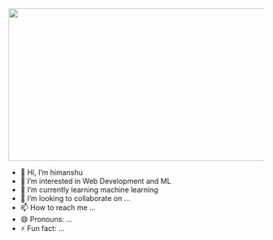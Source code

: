 <div align="center">
  <img src="[https://media.giphy.com/media/dWesBcTLavkZuG35MI/giphy.gif](https://media4.giphy.com/media/v1.Y2lkPTc5MGI3NjExbHkyN3JvZm1uNGgxbW1jMWFjaXB2d2lxMGxmMXJnOTJuMHhwM2R1YSZlcD12MV9pbnRlcm5hbF9naWZfYnlfaWQmY3Q9Zw/836HiJc7pgzy8iNXCn/giphy.gif)" width="600" height="300"/>
</div>

- 👋 Hi, I’m himanshu
- 👀 I’m interested in Web Development and ML
- 🌱 I’m currently learning machine learning
- 💞️ I’m looking to collaborate on ...
- 📫 How to reach me ...
- 😄 Pronouns: ...
- ⚡ Fun fact: ...

<!---
himanshukr1721/himanshukr1721 is a ✨ special ✨ repository because its `README.md` (this file) appears on your GitHub profile.
You can click the Preview link to take a look at your changes.
--->
